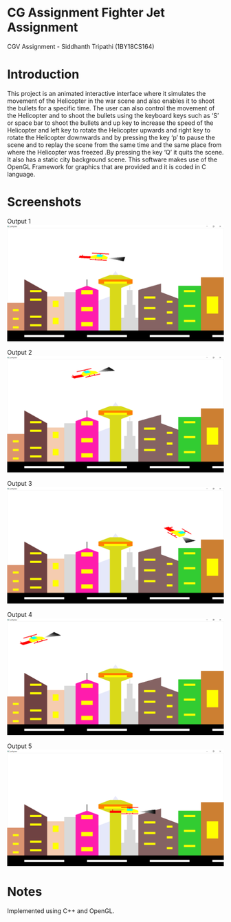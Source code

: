 # CG Assignment Fighter Jet Assignment
 CGV Assignment - Siddhanth Tripathi (1BY18CS164)

# Introduction
This project is an animated interactive interface where it simulates the movement of the Helicopter in the war scene and also enables it to shoot the bullets for a specific time. The user can also control the movement of the Helicopter and to shoot the bullets using the keyboard keys such as ‘S’ or space bar to shoot the bullets and up key to increase the speed of the Helicopter and left key to rotate the Helicopter upwards and right key to rotate the Helicopter downwards and by pressing the key ‘p’ to pause the scene and to replay the scene from the same time and the same place from where the Helicopter was freezed .By pressing the key ‘Q’ it quits the scene. It also has a static city background scene. This software makes use of the OpenGL Framework for graphics that are provided and it is coded in C language.

# Screenshots

Output 1
![plot](./images/output5.png)

Output 2
![plot](./images/output4.png)

Output 3
![plot](./images/output3.png)

Output 4
![plot](./images/output2.png)

Output 5
![plot](./images/output1.png)

# Notes
Implemented using C++ and OpenGL.
